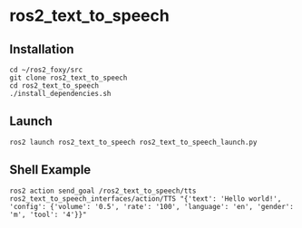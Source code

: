 # ros2_text_to_speech

## Installation
```shell
cd ~/ros2_foxy/src
git clone ros2_text_to_speech
cd ros2_text_to_speech
./install_dependencies.sh
```

## Launch
```shell
ros2 launch ros2_text_to_speech ros2_text_to_speech_launch.py
```

## Shell Example
```shell
ros2 action send_goal /ros2_text_to_speech/tts ros2_text_to_speech_interfaces/action/TTS "{'text': 'Hello world!', 'config': {'volume': '0.5', 'rate': '100', 'language': 'en', 'gender': 'm', 'tool': '4'}}"
```
